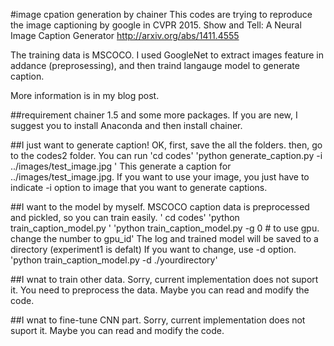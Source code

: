 #image cpation generation by chainer
This codes are trying to reproduce the image captioning by google in CVPR 2015.
Show and Tell: A Neural Image Caption Generator
http://arxiv.org/abs/1411.4555

The training data is MSCOCO. I used GoogleNet to extract  images feature in addance (preprosessing), and then traind langauge model to generate caption.  

More information is in my blog post. 

##requirement
chainer 1.5 
and some more packages. 
If you are new, I suggest you to install Anaconda and then install chainer.

##I just want to generate caption!
OK, first, save the all the folders. then, go to the codes2 folder.
You can run 
'cd codes'
'python generate_caption.py -i ../images/test_image.jpg '
This generate a caption for ../images/test_image.jpg. If you want to use your image, you just have to indicate -i option to image that you want to generate captions. 

##I want to the model by myself.
MSCOCO caption data is preprocessed and pickled, so you can train easily.
' cd codes'
'python train_caption_model.py '
'python train_caption_model.py  -g 0 # to use gpu. change the number to gpu_id'
The log and trained model will be saved to a directory (experiment1 is defalt)
If you want to change, use -d option. 
'python train_caption_model.py -d ./yourdirectory'

##I wnat to train other data.
Sorry, current implementation does not suport it. You need to preprocess the data. Maybe you can read and modify the code. 

##I wnat to fine-tune CNN part. 
Sorry, current implementation does not suport it. Maybe you can read and modify the code. 
